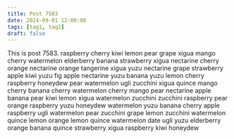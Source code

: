 ```yaml
---
title: Post 7583
date: 2024-09-01 12:00:00
tags: [tag1, tag2]
draft: false
---
```

This is post 7583.
raspberry
cherry
kiwi
lemon
pear
grape
xigua
mango
cherry
watermelon
elderberry
banana
strawberry
xigua
nectarine
cherry
orange
nectarine
orange
tangerine
xigua
yuzu
nectarine
grape
strawberry
apple
kiwi
yuzu
fig
apple
nectarine
yuzu
banana
yuzu
lemon
cherry
raspberry
honeydew
pear
watermelon
ugli
zucchini
xigua
quince
mango
cherry
banana
cherry
watermelon
cherry
mango
pear
nectarine
apple
banana
pear
kiwi
lemon
xigua
watermelon
zucchini
zucchini
raspberry
pear
orange
raspberry
yuzu
honeydew
watermelon
yuzu
banana
cherry
apple
raspberry
ugli
watermelon
pear
zucchini
grape
lemon
zucchini
watermelon
quince
lemon
orange
lemon
quince
watermelon
date
ugli
yuzu
elderberry
orange
banana
quince
strawberry
xigua
raspberry
kiwi
honeydew
